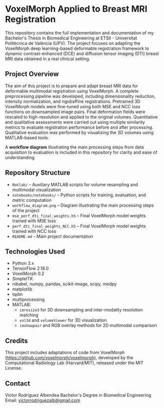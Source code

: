 
# VoxelMorph Applied to Breast MRI Registration
This repository contains the full implementation and documentation of my Bachelor's Thesis in Biomedical Engineering at ETSII - Universitat Politècnica de València (UPV). The project focuses on adapting the VoxelMorph deep learning-based deformable registration framework to dynamic contrast-enhanced (DCE) and diffusion tensor imaging (DTI) breast MRI data obtained in a real clinical setting.

## Project Overview
The aim of this project is to prepare and adapt breast MRI data for deformable multimodal registration using VoxelMorph. A complete preprocessing pipeline was developed, including dimensionality reduction, intensity normalization, and rigid/affine registrations. Pretrained 3D VoxelMorph models were fine-tuned using both MSE and NCC loss functions on downsampled image pairs. Final deformation fields were rescaled to high-resolution and applied to the original volumes. Quantitative and qualitative assessments were carried out using multiple similarity metrics to evaluate registration performance before and after processing. Qualitative evaluation was performed by visualizing the 3D volumes using MATLAB-based tools.

A **workflow diagram** illustrating the main processing steps from data acquisition to evaluation is included in this repository for clarity and ease of understanding.

## Repository Structure

- `Matlab/` – Auxiliary MATLAB scripts for volume resampling and multimodal visualization
- `notebooks/notebooks/` – Python scripts for training, evaluation, and metric computation
- `workflow_diagram.png` – Diagram illustrating the main processing steps of the project
- `mse_perf_dti_final_weights.h5` – Final VoxelMorph model weights trained with MSE loss
- `perf_dti_final_weights_NCC.h5` – Final VoxelMorph model weights trained with NCC loss
- `README.md` – Main project documentation


## Technologies Used
- Python 3.x  
- TensorFlow 2.18.0  
- VoxelMorph 0.2  
- SimpleITK  
- nibabel, numpy, pandas, scikit-image, scipy, medpy
- matplotlib
- tqdm
- multiprocessing
- MATLAB:
  - `imresize3` for 3D downsampling and inter-modality resolution matching
  - `vol3d` and `volumeViewer` for 3D visualization
  - `imshowpair` and RGB overlay methods for 2D multimodal comparison

## Credits
This project includes adaptations of code from VoxelMorph (https://github.com/voxelmorph/voxelmorph), developed by the Computational Radiology Lab (Harvard/MIT), released under the MIT License.

## Contact
Victor Rodríguez Albendea 
Bachelor's Degree in Biomedical Engineering  
Email: victorrodriguezalb@gmail.com


